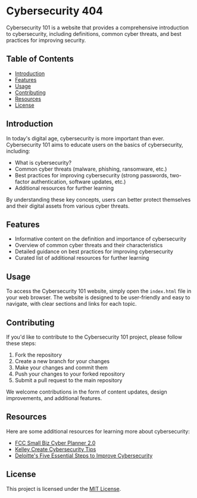 # Cybersecurity 404 

Cybersecurity 101 is a website that provides a comprehensive introduction to cybersecurity, including definitions, common cyber threats, and best practices for improving security.

## Table of Contents
- [Introduction](#introduction)
- [Features](#features)
- [Usage](#usage)
- [Contributing](#contributing)
- [Resources](#resources)
- [License](#license)

## Introduction
In today's digital age, cybersecurity is more important than ever. Cybersecurity 101 aims to educate users on the basics of cybersecurity, including:

- What is cybersecurity?
- Common cyber threats (malware, phishing, ransomware, etc.)
- Best practices for improving cybersecurity (strong passwords, two-factor authentication, software updates, etc.)
- Additional resources for further learning

By understanding these key concepts, users can better protect themselves and their digital assets from various cyber threats.

## Features
- Informative content on the definition and importance of cybersecurity
- Overview of common cyber threats and their characteristics
- Detailed guidance on best practices for improving cybersecurity
- Curated list of additional resources for further learning

## Usage
To access the Cybersecurity 101 website, simply open the `index.html` file in your web browser. The website is designed to be user-friendly and easy to navigate, with clear sections and links for each topic.

## Contributing
If you'd like to contribute to the Cybersecurity 101 project, please follow these steps:

1. Fork the repository
2. Create a new branch for your changes
3. Make your changes and commit them
4. Push your changes to your forked repository
5. Submit a pull request to the main repository

We welcome contributions in the form of content updates, design improvements, and additional features.

## Resources
Here are some additional resources for learning more about cybersecurity:

- [FCC Small Biz Cyber Planner 2.0](https://www.fcc.gov/communications-business-opportunities/cybersecurity-small-businesses)
- [Kelley Create Cybersecurity Tips](https://kelleycreate.com/improve-cybersecurity/)
- [Deloitte's Five Essential Steps to Improve Cybersecurity](https://www2.deloitte.com/content/dam/Deloitte/ca/Documents/risk/ca-en-risk-cyber-5-steps.pdf)

## License
This project is licensed under the [MIT License](LICENSE).